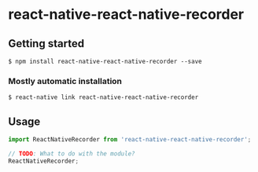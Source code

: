 # react-native-react-native-recorder

## Getting started

`$ npm install react-native-react-native-recorder --save`

### Mostly automatic installation

`$ react-native link react-native-react-native-recorder`

## Usage
```javascript
import ReactNativeRecorder from 'react-native-react-native-recorder';

// TODO: What to do with the module?
ReactNativeRecorder;
```
